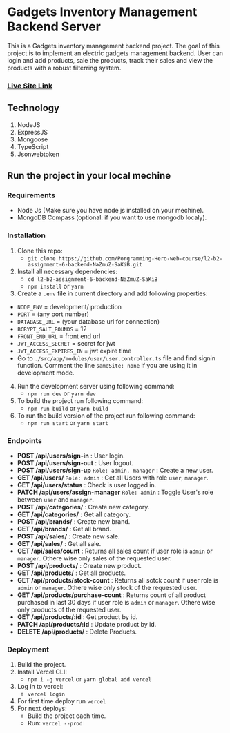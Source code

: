 # Gadgets Inventory Management Backend Server

This is a Gadgets inventory management backend project. The goal of this project is to implement an electric gadgets management backend. User can login and add products, sale the products, track their sales and view the products with a robust filterring system.

### [Live Site Link](https://gadgets-inventory-management-backend.vercel.app)

## Technology

1.  NodeJS
2.  ExpressJS
3.  Mongoose
4.  TypeScript
5.  Jsonwebtoken

## Run the project in your local mechine

### Requirements

- Node Js (Make sure you have node js installed on your mechine).
- MongoDB Compass (optional: if you want to use mongodb localy).

### Installation

1. Clone this repo:
   - `git clone https://github.com/Porgramming-Hero-web-course/l2-b2-assignment-6-backend-NaZmuZ-SaKiB.git`
2. Install all necessary dependencies:
   - `cd l2-b2-assignment-6-backend-NaZmuZ-SaKiB`
   - `npm install` or `yarn`
3. Create a `.env` file in current directory and add following properties:

- `NODE_ENV` = development/ production
- `PORT` = (any port number)
- `DATABASE_URL` = (your database url for connection)
- `BCRYPT_SALT_ROUNDS` = 12
- `FRONT_END_URL` = front end url
- `JWT_ACCESS_SECRET` = secret for jwt
- `JWT_ACCESS_EXPIRES_IN` = jwt expire time
- Go to `./src/app/modules/user/user.controller.ts` file and find signin function.
  Comment the line `sameSite: none` if you are using it in development mode.

4. Run the development server using following command:
   - `npm run dev` or `yarn dev`
5. To build the project run following command:
   - `npm run build` or `yarn build`
6. To run the build version of the project run following command:
   - `npm run start` or `yarn start`

### Endpoints

- **POST /api/users/sign-in** : User login.
- **POST /api/users/sign-out** : User logout.
- **POST /api/users/sign-up** `Role: admin, manager` : Create a new user.
- **GET /api/users/** `Role: admin` : Get all Users with role `user`, `manager`.
- **GET /api/users/status** : Check is user logged in.
- **PATCH /api/users/assign-manager** `Role: admin` : Toggle User's role between `user` and `manager`.
- **POST /api/categories/** : Create new category.
- **GET /api/categories/** : Get all category.
- **POST /api/brands/** : Create new brand.
- **GET /api/brands/** : Get all brand.
- **POST /api/sales/** : Create new sale.
- **GET /api/sales/** : Get all sale.
- **GET /api/sales/count** : Returns all sales count if user role is `admin` or `manager`. Othere wise only sales of the requested user.
- **POST /api/products/** : Create new product.
- **GET /api/products/** : Get all products.
- **GET /api/products/stock-count** : Returns all sotck count if user role is `admin` or `manager`. Othere wise only stock of the requested user.
- **GET /api/products/purchase-count** : Returns count of all product purchased in last 30 days if user role is `admin` or `manager`. Othere wise only products of the requested user.
- **GET /api/products/:id** : Get product by id.
- **PATCH /api/products/:id** : Update product by id.
- **DELETE /api/products/** : Delete Products.

### Deployment

1. Build the project.
2. Install Vercel CLI:
   - `npm i -g vercel` or `yarn global add vercel`
3. Log in to vercel:
   - `vercel login`
4. For first time deploy run `vercel`
5. For next deploys:
   - Build the project each time.
   - Run: `vercel --prod`
